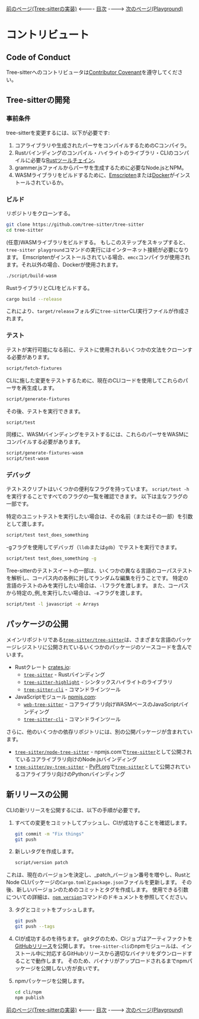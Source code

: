 [前のページ(Tree-sitterの実装)](./section-5-implementation.md) <---- [目次](../README.md) ----> [次のページ(Playground)](./section-7-playground.md)

<!-- textlint-disable -->

# コントリビュート

## Code of Conduct

Tree-sitterへのコントリビュータは[Contributor Covenant](https://www.contributor-covenant.org/version/1/4/code-of-conduct)を遵守してください。

## Tree-sitterの開発

### 事前条件

tree-sitterを変更するには、以下が必要です:

1. コアライブラリや生成されたパーサをコンパイルするためのCコンパイラ。
2. Rustバインディングのコンパイル・ハイライトのライブラリ・CLIのコンパイルに必要な[Rustツールチェイン](https://rustup.rs/)。
3. grammer.jsファイルからパーサを生成するために必要なNode.jsとNPM。
4. WASMライブラリをビルドするために、[Emscripten](https://emscripten.org/)または[Docker](https://www.docker.com/)がインストールされているか。

### ビルド

リポジトリをクローンする。

```sh
git clone https://github.com/tree-sitter/tree-sitter
cd tree-sitter
```

(任意)WASMライブラリをビルドする。
もしこのステップをスキップすると、`tree-sitter playground`コマンドの実行にはインターネット接続が必要になります。
Emscriptenがインストールされている場合、`emcc`コンパイラが使用されます。それ以外の場合、Dockerが使用されます。

```sh
./script/build-wasm
```

RustライブラリとCLIをビルドする。

```sh
cargo build --release
```

これにより、`target/release`フォルダに`tree-sitter`CLI実行ファイルが作成されます。

### テスト

テストが実行可能になる前に、テストに使用されるいくつかの文法をクローンする必要があります。

```sh
script/fetch-fixtures
```

CLIに施した変更をテストするために、現在のCLIコードを使用してこれらのパーサを再生成します。

```sh
script/generate-fixtures
```

その後、テストを実行できます。

```sh
script/test
```

同様に、WASMバインディングをテストするには、これらのパーサをWASMにコンパイルする必要があります。

```sh
script/generate-fixtures-wasm
script/test-wasm
```

### デバッグ

テストスクリプトはいくつかの便利なフラグを持っています。
`script/test -h`を実行することですべてのフラグの一覧を確認できます。
以下は主なフラグの一部です。

特定のユニットテストを実行したい場合は、その名前（またはその一部）を引数として渡します。

```sh
script/test test_does_something
```

-gフラグを使用してデバッガ（`lldb`または`gdb`）でテストを実行できます。

```sh
script/test test_does_something -g
```

Tree-sitterのテストスイートの一部は、いくつかの異なる言語のコーパステストを解析し、コーパス内の各例に対してランダムな編集を行うことです。
特定の言語のテストのみを実行したい場合は、`-l`フラグを渡します。
また、コーパスから特定の_例_を実行したい場合は、`-e`フラグを渡します。

```sh
script/test -l javascript -e Arrays
```

## パッケージの公開

メインリポジトリである[`tree-sitter/tree-sitter`](https://github.com/tree-sitter/tree-sitter)は、さまざまな言語のパッケージレジストリに公開されているいくつかのパッケージのソースコードを含んでいます。

- Rustクレート [crates.io](https://crates.io):
  - [`tree-sitter`](https://crates.io/crates/tree-sitter) - Rustバインディング
  - [`tree-sitter-highlight`](https://crates.io/crates/tree-sitter-highlight) - シンタックスハイライトのライブラリ
  - [`tree-sitter-cli`](https://crates.io/crates/tree-sitter-cli) - コマンドラインツール
- JavaScriptモジュール [npmjs.com](https://npmjs.com):
  - [`web-tree-sitter`](https://www.npmjs.com/package/web-tree-sitter) - コアライブラリ向けWASMベースのJavaScriptバインディング
  - [`tree-sitter-cli`](https://www.npmjs.com/package/tree-sitter-cli) - コマンドラインツール

さらに、他のいくつかの依存リポジトリには、別の公開パッケージが含まれています。

- [`tree-sitter/node-tree-sitter`](https://github.com/tree-sitter/node-tree-sitter) - npmjs.comで[`tree-sitter`](https://www.npmjs.com/package/tree-sitter)として公開されているコアライブラリ向けのNode.jsバインディング
- [`tree-sitter/py-tree-sitter`](https://github.com/tree-sitter/py-tree-sitter) - [PyPI.org](https://pypi.org)で[`tree-sitter`](https://pypi.org/project/tree-sitter)として公開されているコアライブラリ向けのPythonバインディング

## 新リリースの公開

CLIの新リリースを公開するには、以下の手順が必要です。

1. すべての変更をコミットしてプッシュし、CIが成功することを確認します。

   ```sh
   git commit -m "Fix things"
   git push
   ```

2. 新しいタグを作成します。

   ```sh
   script/version patch
   ```

これは、現在のバージョンを決定し、_patch_バージョン番号を増やし、RustとNode CLIパッケージの`Cargo.toml`と`package.json`ファイルを更新します。
その後、新しいバージョンのためのコミットとタグを作成します。
使用できる引数についての詳細は、[`npm version`](https://docs.npmjs.com/cli/version)コマンドのドキュメントを参照してください。

3. タグとコミットをプッシュします。

   ```sh
   git push
   git push --tags
   ```

4. CIが成功するのを待ちます。
gitタグのため、CIジョブはアーティファクトを[GitHubリリース](https://github.com/tree-sitter/tree-sitter/releases)を公開します。
`tree-sitter-cli`のnpmモジュールは、インストール中に対応するGitHubリリースから適切なバイナリをダウンロードすることで動作します。
そのため、バイナリがアップロードされるまでnpmパッケージを公開しない方が良いです。

5. npmパッケージを公開します。

   ```sh
   cd cli/npm
   npm publish
   ```
<!-- textlint-enable -->

[前のページ(Tree-sitterの実装)](./section-5-implementation.md) <---- [目次](../README.md) ----> [次のページ(Playground)](./section-7-playground.md)